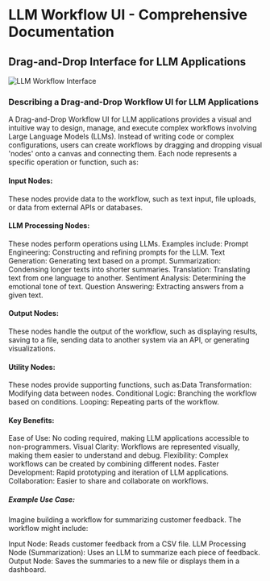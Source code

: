 # LLM Workflow UI - Comprehensive Documentation
## Drag-and-Drop Interface for LLM Applications

![LLM Workflow Interface](https://images.unsplash.com/photo-1607799279861-4dd421887fb3?auto=format&fit=crop&q=80)

### Describing a Drag-and-Drop Workflow UI for LLM Applications

A Drag-and-Drop Workflow UI for LLM applications provides a visual and intuitive way to design, manage, and execute complex workflows involving Large Language Models (LLMs). Instead of writing code or complex configurations, users can create workflows by dragging and dropping visual 'nodes' onto a canvas and connecting them. Each node represents a specific operation or function, such as:

#### Input Nodes: 
These nodes provide data to the workflow, such as text input, file uploads, or data from external APIs or databases.
#### LLM Processing Nodes:
These nodes perform operations using LLMs. Examples include:
Prompt Engineering: Constructing and refining prompts for the LLM.
Text Generation: Generating text based on a prompt.
Summarization: Condensing longer texts into shorter summaries.
Translation: Translating text from one language to another.
Sentiment Analysis: Determining the emotional tone of text.
Question Answering: Extracting answers from a given text.

#### Output Nodes: 
These nodes handle the output of the workflow, such as displaying results, saving to a file, sending data to another system via an API, or generating visualizations.

#### Utility Nodes: 
These nodes provide supporting functions, such as:Data Transformation: Modifying data between nodes.
Conditional Logic: Branching the workflow based on conditions.
Looping: Repeating parts of the workflow.

#### Key Benefits:
Ease of Use: No coding required, making LLM applications accessible to non-programmers.
Visual Clarity: Workflows are represented visually, making them easier to understand and debug.
Flexibility: Complex workflows can be created by combining different nodes.
Faster Development: Rapid prototyping and iteration of LLM applications.
Collaboration: Easier to share and collaborate on workflows.
##### Example Use Case:
Imagine building a workflow for summarizing customer feedback. The workflow might include:

Input Node: Reads customer feedback from a CSV file.
LLM Processing Node (Summarization): Uses an LLM to summarize each piece of feedback.
Output Node: Saves the summaries to a new file or displays them in a dashboard.

